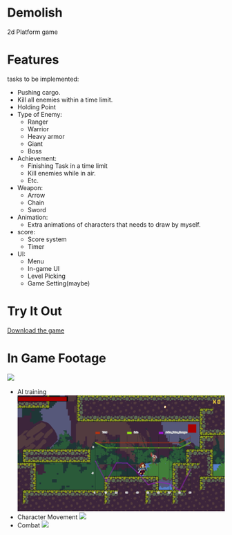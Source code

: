 # Demolish
2d Platform game

# Features
tasks to be implemented:
- Pushing cargo.
-	Kill all enemies within a time limit.
-	Holding Point
- Type of Enemy:
  - Ranger
  - Warrior
  - Heavy armor
  -	Giant
  -	Boss
- Achievement:
  -	Finishing Task in a time limit
  -	Kill enemies while in air.
  -	Etc.
- Weapon:
  -	Arrow
  -	Chain
  -	Sword
- Animation:
  -	Extra animations of characters that needs to draw by myself.
- score:
  -	Score system
  -	Timer
- UI:
  -	Menu
  -	In-game UI
  -	Level Picking
  -	Game Setting(maybe)

# Try It Out
[Download the game](https://github.com/TrueFengTingGuo/Demolish/releases/tag/v0.2.8)



# In Game Footage
![](https://github.com/TrueFengTingGuo/Demolish/blob/main/Game%20Demo/game%20demo_3.gif)
- AI training
![](https://github.com/TrueFengTingGuo/Demolish/blob/main/Game%20Demo/game%20demo_4.gif)
- Character Movement
![](https://github.com/TrueFengTingGuo/Demolish/blob/main/Game%20Demo/Game_demo.gif)
- Combat
![](https://github.com/TrueFengTingGuo/Demolish/blob/main/Game%20Demo/game%20demo_5.gif)

